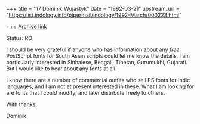 +++
title = "17 Dominik Wujastyk"
date = "1992-03-21"
upstream_url = "https://list.indology.info/pipermail/indology/1992-March/000223.html"

+++
[Archive link](https://list.indology.info/pipermail/indology/1992-March/000223.html)

Status: RO

I should be very grateful if anyone who has information about any
*free* PostScript fonts for South Asian scripts could let me know
the details.  I am particularly interested in Sinhalese, Bengali,
Tibetan, Gurumukhi, Gujarati.  But I would like to hear about any
fonts at all.

I know there are a number of commercial outfits who sell PS fonts
for Indic languages, and I am not at present interested in these.
What I am looking for are fonts that I could modify, and later
distribute freely to others.

With thanks,

Dominik





